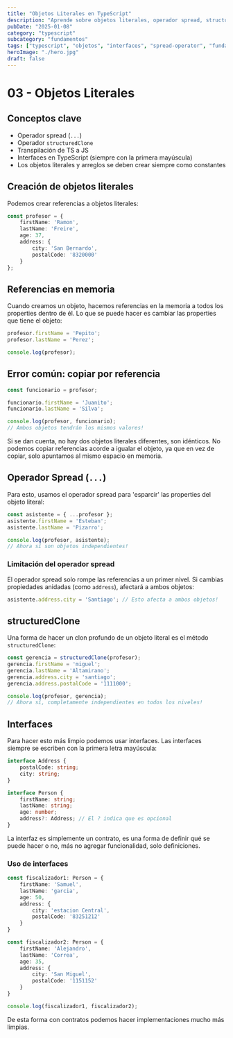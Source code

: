 ```yaml
---
title: "Objetos Literales en TypeScript"
description: "Aprende sobre objetos literales, operador spread, structuredClone e interfaces en TypeScript para manejar objetos de forma efectiva."
pubDate: "2025-01-08"
category: "typescript"
subcategory: "fundamentos"
tags: ["typescript", "objetos", "interfaces", "spread-operator", "fundamentos"]
heroImage: "./hero.jpg"
draft: false
---
```


# 03 - Objetos Literales

## Conceptos clave

- Operador spread (`...`)
- Operador `structuredClone`
- Transpilación de TS a JS
- Interfaces en TypeScript (siempre con la primera mayúscula)
- Los objetos literales y arreglos se deben crear siempre como constantes

## Creación de objetos literales

Podemos crear referencias a objetos literales:

```typescript
const profesor = {
    firstName: 'Ramon',
    lastName: 'Freire',
    age: 37,
    address: {
        city: 'San Bernardo',
        postalCode: '8320000'
    }
};
```

## Referencias en memoria

Cuando creamos un objeto, hacemos referencias en la memoria a todos los properties dentro de él. Lo que se puede hacer es cambiar las properties que tiene el objeto:

```typescript
profesor.firstName = 'Pepito';
profesor.lastName = 'Perez';

console.log(profesor);
```

## Error común: copiar por referencia

```typescript
const funcionario = profesor;

funcionario.firstName = 'Juanito';
funcionario.lastName = 'Silva';

console.log(profesor, funcionario);
// Ambos objetos tendrán los mismos valores!
```

Si se dan cuenta, no hay dos objetos literales diferentes, son idénticos. No podemos copiar referencias acorde a igualar el objeto, ya que en vez de copiar, solo apuntamos al mismo espacio en memoria.

## Operador Spread (`...`)

Para esto, usamos el operador spread para 'esparcir' las properties del objeto literal:

```typescript
const asistente = { ...profesor };
asistente.firstName = 'Esteban';
asistente.lastName = 'Pizarro';

console.log(profesor, asistente);
// Ahora sí son objetos independientes!
```

### Limitación del operador spread

El operador spread solo rompe las referencias a un primer nivel. Si cambias propiedades anidadas (como `address`), afectará a ambos objetos:

```typescript
asistente.address.city = 'Santiago'; // Esto afecta a ambos objetos!
```

## structuredClone

Una forma de hacer un clon profundo de un objeto literal es el método `structuredClone`:

```typescript
const gerencia = structuredClone(profesor);
gerencia.firstName = 'miguel';
gerencia.lastName = 'Altamirano';
gerencia.address.city = 'santiago';
gerencia.address.postalCode = '1111000';

console.log(profesor, gerencia);
// Ahora sí, completamente independientes en todos los niveles!
```

## Interfaces

Para hacer esto más limpio podemos usar interfaces. Las interfaces siempre se escriben con la primera letra mayúscula:

```typescript
interface Address {
    postalCode: string;
    city: string;
}

interface Person {
    firstName: string;
    lastName: string;
    age: number;
    address?: Address; // El ? indica que es opcional
}
```

La interfaz es simplemente un contrato, es una forma de definir qué se puede hacer o no, más no agregar funcionalidad, solo definiciones.

### Uso de interfaces

```typescript
const fiscalizador1: Person = {
    firstName: 'Samuel',
    lastName: 'garcia',
    age: 50,
    address: {
        city: 'estacion Central',
        postalCode: '83251212'
    }
}

const fiscalizador2: Person = {
    firstName: 'Alejandro',
    lastName: 'Correa',
    age: 35,
    address: {
        city: 'San Miguel',
        postalCode: '1151152'
    }
}

console.log(fiscalizador1, fiscalizador2);
```

De esta forma con contratos podemos hacer implementaciones mucho más limpias.
